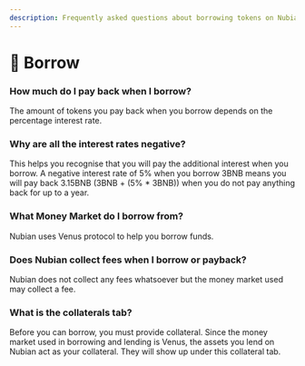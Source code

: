 ```yaml
---
description: Frequently asked questions about borrowing tokens on Nubian are answered here.
---
```


# 🤲 Borrow

### How much do I pay back when I borrow?

The amount of tokens you pay back when you borrow depends on the percentage interest rate. 

### Why are all the interest rates negative?

This helps you recognise that you will pay the additional interest when you borrow. A negative interest rate of 5% when you borrow 3BNB means you will pay back 3.15BNB (3BNB + (5% \* 3BNB)) when you do not pay anything back for up to a year.

### What Money Market do I borrow from?

Nubian uses Venus protocol to help you borrow funds.

### Does Nubian collect fees when I borrow or payback?

Nubian does not collect any fees whatsoever but the money market used may collect a fee.

### What is the collaterals tab?

Before you can borrow, you must provide collateral. Since the money market used in borrowing and lending is Venus, the assets you lend on Nubian act as your collateral. They will show up under this collateral tab.

